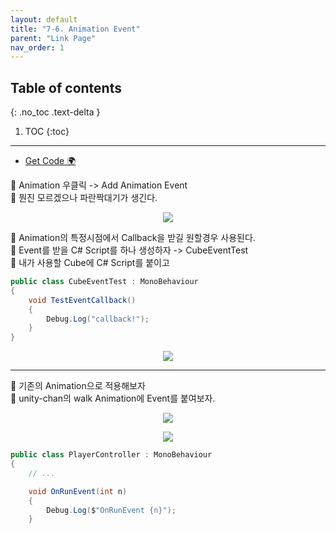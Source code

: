```yaml
---
layout: default
title: "7-6. Animation Event"
parent: "Link Page"
nav_order: 1
---
```


## Table of contents
{: .no_toc .text-delta }

1. TOC
{:toc}

---

* [Get Code 🌍](https://github.com/EasyCoding-7/unity_tutorials/tree/7.6)

👺 Animation 우클릭 -> Add Animation Event<br>
👺 뭔진 모르겠으나 파란짝대기가 생긴다.

<p align="center">
  <img src="https://taehyungs-programming-blog.github.io/blog/assets/images/csharp/unity/unity-7-6-1.png"/>
</p>

👺 Animation의 특정시점에서 Callback을 받길 원할경우 사용된다.<br>
👺 Event를 받을 C# Script를 하나 생성하자 -> CubeEventTest<br>
👺 내가 사용할 Cube에 C# Script를 붙이고

```csharp
public class CubeEventTest : MonoBehaviour
{
    void TestEventCallback()
    {
        Debug.Log("callback!");
    }
}
```

<p align="center">
  <img src="https://taehyungs-programming-blog.github.io/blog/assets/images/csharp/unity/unity-7-6-2.png"/>
</p>

---

👺 기존의 Animation으로 적용해보자<br>
👺 unity-chan의 walk Animation에 Event를 붙여보자.

<p align="center">
  <img src="https://taehyungs-programming-blog.github.io/blog/assets/images/csharp/unity/unity-7-6-3.png"/>
</p>

<p align="center">
  <img src="https://taehyungs-programming-blog.github.io/blog/assets/images/csharp/unity/unity-7-6-4.png"/>
</p>

```csharp
public class PlayerController : MonoBehaviour
{
	// ...

	void OnRunEvent(int n)
    {
		Debug.Log($"OnRunEvent {n}");
    }
```